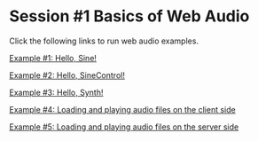 Session \#1 Basics of Web Audio
===============================

Click the following links to run web audio examples.

[Example \#1: Hello,
Sine!](https://rawgit.com/juhannam/ctp431-2018/master/session1/HelloSine.html)

[Example \#2: Hello,
SineControl!](https://rawgit.com/juhannam/ctp431-2018/master/session1/HelloSineControl.html)

[Example \#3: Hello,
Synth!](https://rawgit.com/juhannam/ctp431-2018/master/session1/HelloSynth.html)

[Example \#4: Loading and playing audio files on the client side](https://rawgit.com/juhannam/ctp431-2018/master/session1/LoadPlayLocalAudioFile.html)

[Example \#5: Loading and playing audio files on the server side](https://rawgit.com/juhannam/ctp431-2018/master/session1/LoadPlayRemoteAudioFile.html)
